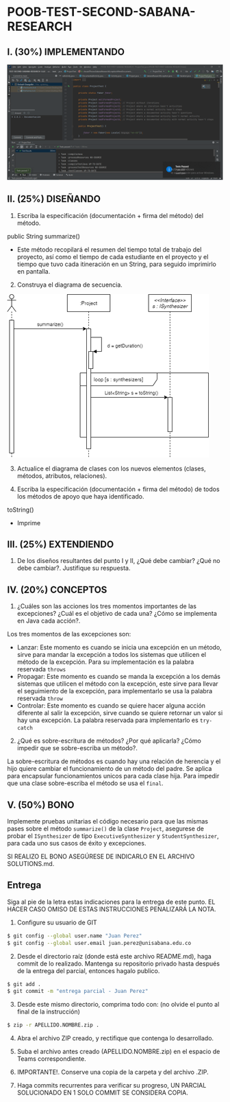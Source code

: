 # POOB-TEST-SECOND-SABANA-RESEARCH


## I. (30%) IMPLEMENTANDO
![](img/ProjectTest.PNG)

## II. (25%) DISEÑANDO
1. Escriba la especificación (documentación + firma del método) del método.

public String summarize()
* Este método recopilará el resumen del tiempo total de trabajo del proyecto, así como el tiempo de cada estudiante en 
el proyecto y el tiempo que tuvo cada itineración en un String, para seguido imprimirlo en pantalla.
  
2. Construya el diagrama de secuencia.
   
![](img/summarize-sequence-diagram.png)

3. Actualice el diagrama de clases con los nuevos elementos (clases, métodos, atributos, relaciones).
   


4. Escriba la especificación (documentación + firma del método) de todos los métodos de apoyo que haya identificado.

toString()
* Imprime

## III. (25%) EXTENDIENDO
1. De los diseños resultantes del punto I y II, ¿Qué debe cambiar? ¿Qué no debe cambiar?. Justifique su respuesta.



## IV. (20%) CONCEPTOS

1. ¿Cuáles son las acciones los tres momentos importantes de las excepciones? ¿Cuál es el objetivo de cada una? 
¿Cómo se implementa en Java cada acción?.
   
Los tres momentos de las excepciones son: 
* Lanzar: Este momento es cuando se inicia una excepción en un método, sirve para mandar la excepción a todos los 
  sistemas que utilicen el método de la excepción. Para su implementación es la palabra reservada `throws`
* Propagar: Este momento es cuando se manda la excepción a los demás sistemas que utilicen el método con la excepción,
  este sirve para llevar el seguimiento de la excepción, para implementarlo se usa la palabra reservada `throw`
* Controlar: Este momento es cuando se quiere hacer alguna acción diferente al salir la excepción, sirve cuando 
se quiere retornar un valor si hay una excepción. La palabra reservada para implementarlo es `try-catch`
2. ¿Qué es sobre-escritura de métodos? ¿Por qué aplicarla? ¿Cómo impedir que se sobre-escriba un método?.

La sobre-escritura de métodos es cuando hay una relación de herencia y el hijo quiere cambiar el funcionamiento de un
método del padre. Se aplica para encapsular funcionamientos unicos para cada clase hija. Para impedir que una clase
sobre-escriba el método se usa el `final`.

## V. (50%) BONO

Implemente pruebas unitarias el código necesario para que las mismas pases sobre el método `summarize()` de la clase
`Project`, asegurese de probar el `ISynthesizer` de tipo `ExecutiveSynthesizer` y `StudentSynthesizer`, para cada uno 
sus casos de éxito y excepciones.

SI REALIZO EL BONO ASEGÚRESE DE INDICARLO EN EL ARCHIVO SOLUTIONS.md.

## Entrega

Siga al pie de la letra estas indicaciones para la entrega de este punto. EL HACER CASO OMISO DE ESTAS INSTRUCCIONES 
PENALIZARÁ LA NOTA.

1. Configure su usuario de GIT

```bash
$ git config --global user.name "Juan Perez"
$ git config --global user.email juan.perez@unisabana.edu.co
```

2. Desde el directorio raíz (donde está este archivo README.md), haga commit de lo realizado. Mantenga su repositorio 
privado hasta después de la entrega del parcial, entonces hagalo publico.

```bash
$ git add .
$ git commit -m "entrega parcial - Juan Perez"
```

3. Desde este mismo directorio, comprima todo con: (no olvide el punto al final de la instrucción)

```bash
$ zip -r APELLIDO.NOMBRE.zip .
```

4. Abra el archivo ZIP creado, y rectifique que contenga lo desarrollado.

5. Suba el archivo antes creado (APELLIDO.NOMBRE.zip) en el espacio de Teams correspondiente.

6. IMPORTANTE!. Conserve una copia de la carpeta y del archivo .ZIP.

7. Haga commits recurrentes para verificar su progreso, UN PARCIAL SOLUCIONADO EN 1 SOLO COMMIT SE CONSIDERA COPIA.
 

